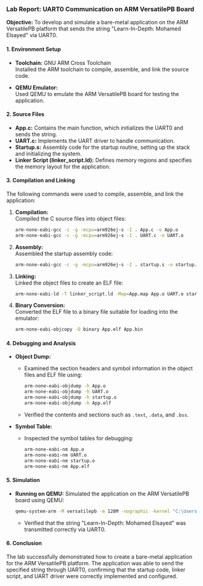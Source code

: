 
### Lab Report: UART0 Communication on ARM VersatilePB Board

**Objective:** To develop and simulate a bare-metal application on the ARM VersatilePB platform that sends the string "Learn-In-Depth: Mohamed Elsayed" via UART0.

#### **1. Environment Setup**

- **Toolchain:** GNU ARM Cross Toolchain  
  Installed the ARM toolchain to compile, assemble, and link the source code.
  
- **QEMU Emulator:**  
  Used QEMU to emulate the ARM VersatilePB board for testing the application.

#### **2. Source Files**

- **App.c:** Contains the main function, which initializes the UART0 and sends the string.
- **UART.c:** Implements the UART driver to handle communication.
- **Startup.s:** Assembly code for the startup routine, setting up the stack and initializing the system.
- **Linker Script (linker_script.ld):** Defines memory regions and specifies the memory layout for the application.

#### **3. Compilation and Linking**

The following commands were used to compile, assemble, and link the application:

1. **Compilation:**  
   Compiled the C source files into object files:
   ```bash
   arm-none-eabi-gcc -c -g -mcpu=arm926ej-s -I . App.c -o App.o
   arm-none-eabi-gcc -c -g -mcpu=arm926ej-s -I . UART.c -o UART.o
   ```
   
2. **Assembly:**  
   Assembled the startup assembly code:
   ```bash
   arm-none-eabi-gcc -c -g -mcpu=arm926ej-s -I . startup.s -o startup.o
   ```

3. **Linking:**  
   Linked the object files to create an ELF file:
   ```bash
   arm-none-eabi-ld -T linker_script.ld -Map=App.map App.o UART.o startup.o -o App.elf
   ```

4. **Binary Conversion:**  
   Converted the ELF file to a binary file suitable for loading into the emulator:
   ```bash
   arm-none-eabi-objcopy -O binary App.elf App.bin
   ```

#### **4. Debugging and Analysis**

- **Object Dump:**
   - Examined the section headers and symbol information in the object files and ELF file using:
     ```bash
     arm-none-eabi-objdump -h App.o
     arm-none-eabi-objdump -h UART.o
     arm-none-eabi-objdump -h startup.o
     arm-none-eabi-objdump -h App.elf
     ```
   - Verified the contents and sections such as `.text`, `.data`, and `.bss`.

- **Symbol Table:**
   - Inspected the symbol tables for debugging:
     ```bash
     arm-none-eabi-nm App.o
     arm-none-eabi-nm UART.o
     arm-none-eabi-nm startup.o
     arm-none-eabi-nm App.elf
     ```

#### **5. Simulation**

- **Running on QEMU:**
  Simulated the application on the ARM VersatilePB board using QEMU:
  ```bash
  qemu-system-arm -M versatilepb -m 128M -nographic -kernel "C:\Users\Dubai Store\Desktop\Lab1\App.bin"
  ```
  - Verified that the string "Learn-In-Depth: Mohamed Elsayed" was transmitted correctly via UART0.

#### **6. Conclusion**

The lab successfully demonstrated how to create a bare-metal application for the ARM VersatilePB platform. The application was able to send the specified string through UART0, confirming that the startup code, linker script, and UART driver were correctly implemented and configured.
